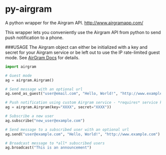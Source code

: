 py-airgram
=======

A python wrapper for the Airgram API.
http://www.airgramapp.com/

This wrapper lets you conveniently use the Airgram API from python to send push notification to a phone.

###USAGE
The Airgram object can either be initialized with a key and secret for your Airgram service or be left out to use the IP rate-limited guest mode. See [AirGram Docs](http://www.airgramapp.com/docs) for details.

```python
import airgram

# Guest mode
ag = airgram.Airgram()

# Send message with an optional url
ag.send_as_guest("user@email.com", "Hello, World!", "http://www.example.com")

# Push notification using custom Airgram service - *requires* service key and secret
ag = airgram.Airgram(key="XXXX", secret="XXXX"))

# Subscribe a new user
ag.subscribe("new_user@example.com")

# Send message to a subscribed user with an optional url
ag.send("user@example.com", "Hello, World!", "http://www.example.com")

# Broadcast message to *all* subscribed users
ag.broadcast("This is an announcement")
```
